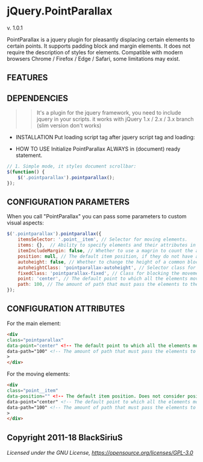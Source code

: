 # jQuery.PointParallax
v. 1.0.1 

PointParallax is a jquery plugin for pleasantly displacing certain elements to certain points. It supports padding block and margin elements. It does not require the description of styles for elements. Compatible with modern browsers Chrome / Firefox / Edge / Safari, some limitations may exist.


## FEATURES

## DEPENDENCIES
>> It's a plugin for the jquery framework, you need to include jquery in your scripts.
>> it works with jQuery 1.x / 2.x / 3.x branch (slim version don't works)


* INSTALLATION
Put loading script tag after jquery script tag and loading:

<script src="jquery.pointparallax.js"></script>


* HOW TO USE
Initialize PointParallax ALWAYS in (document) ready statement.
```javascript
// 1. Simple mode, it styles document scrollbar:
$(function() {  
    $('.pointparallax').pointparallax();
});
```

## CONFIGURATION PARAMETERS
When you call "PointParallax" you can pass some parameters to custom visual aspects:
```javascript
$('.pointparallax').pointparallax({
    itemsSelector: '.point__item', // Selector for moving elements.
    items: {},  // Ability to specify elements and their attributes in an array.
    itemIncludeMargin: false, // Whether to use a magrin to count the area of elements.
    position: null, // The default item position, if they do not have a position. Does not consider positioning by styles.
    autoheight: false, // Whether to change the height of a common block relative to the dimensions and positions of the elements.
    autoheightClass: 'pointparallax-autoheight', // Selector class for change the height.
    fixedClass: 'pointparallax-fixed', // Class for blocking the movement of an element. Does not affect the positioning.
    point: 'center', // The default point to which all the elements move. Default: center.
    path: 100, // The amount of path that must pass the elements to the control point. Default: Full path.
});
```
## CONFIGURATION ATTRIBUTES
For the main element:
```html
<div
class="pointparallax"
data-point="center" <!-- The default point to which all the elements move. Default: center. -->
data-path="100" <!-- The amount of path that must pass the elements to the control point. Default: Full path. -->
>
</div>
```
For the moving elements:
```html
<div
class="point__item"
data-position="" <!-- The default item position. Does not consider positioning by styles. -->
data-point="center" <!-- The default point to which all the elements move. Default: center. -->
data-path="100" <!-- The amount of path that must pass the elements to the control point. Default: Full path. -->
>
</div>
```
## Copyright 2011-18 BlackSiriuS

###### Licensed under the GNU License, https://opensource.org/licenses/GPL-3.0